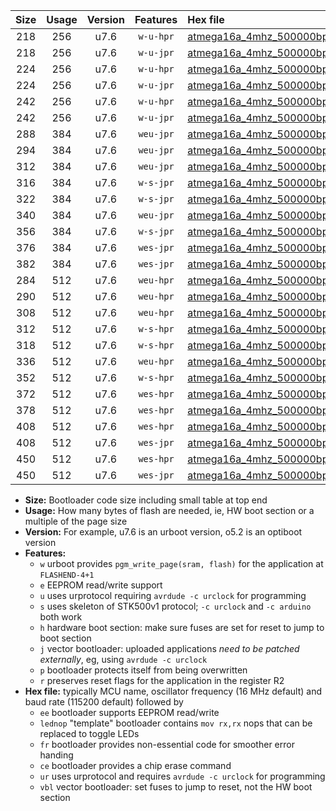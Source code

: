 |Size|Usage|Version|Features|Hex file|
|:-:|:-:|:-:|:-:|:--|
|218|256|u7.6|`w-u-hpr`|[atmega16a_4mhz_500000bps_ur.hex](https://raw.githubusercontent.com/stefanrueger/urboot/main/bootloaders/atmega16a/fcpu_4mhz/500000_bps/atmega16a_4mhz_500000bps_ur.hex)|
|218|256|u7.6|`w-u-jpr`|[atmega16a_4mhz_500000bps_ur_vbl.hex](https://raw.githubusercontent.com/stefanrueger/urboot/main/bootloaders/atmega16a/fcpu_4mhz/500000_bps/atmega16a_4mhz_500000bps_ur_vbl.hex)|
|224|256|u7.6|`w-u-hpr`|[atmega16a_4mhz_500000bps_lednop_ur.hex](https://raw.githubusercontent.com/stefanrueger/urboot/main/bootloaders/atmega16a/fcpu_4mhz/500000_bps/atmega16a_4mhz_500000bps_lednop_ur.hex)|
|224|256|u7.6|`w-u-jpr`|[atmega16a_4mhz_500000bps_lednop_ur_vbl.hex](https://raw.githubusercontent.com/stefanrueger/urboot/main/bootloaders/atmega16a/fcpu_4mhz/500000_bps/atmega16a_4mhz_500000bps_lednop_ur_vbl.hex)|
|242|256|u7.6|`w-u-hpr`|[atmega16a_4mhz_500000bps_lednop_fr_ur.hex](https://raw.githubusercontent.com/stefanrueger/urboot/main/bootloaders/atmega16a/fcpu_4mhz/500000_bps/atmega16a_4mhz_500000bps_lednop_fr_ur.hex)|
|242|256|u7.6|`w-u-jpr`|[atmega16a_4mhz_500000bps_lednop_fr_ur_vbl.hex](https://raw.githubusercontent.com/stefanrueger/urboot/main/bootloaders/atmega16a/fcpu_4mhz/500000_bps/atmega16a_4mhz_500000bps_lednop_fr_ur_vbl.hex)|
|288|384|u7.6|`weu-jpr`|[atmega16a_4mhz_500000bps_ee_ur_vbl.hex](https://raw.githubusercontent.com/stefanrueger/urboot/main/bootloaders/atmega16a/fcpu_4mhz/500000_bps/atmega16a_4mhz_500000bps_ee_ur_vbl.hex)|
|294|384|u7.6|`weu-jpr`|[atmega16a_4mhz_500000bps_ee_lednop_ur_vbl.hex](https://raw.githubusercontent.com/stefanrueger/urboot/main/bootloaders/atmega16a/fcpu_4mhz/500000_bps/atmega16a_4mhz_500000bps_ee_lednop_ur_vbl.hex)|
|312|384|u7.6|`weu-jpr`|[atmega16a_4mhz_500000bps_ee_lednop_fr_ur_vbl.hex](https://raw.githubusercontent.com/stefanrueger/urboot/main/bootloaders/atmega16a/fcpu_4mhz/500000_bps/atmega16a_4mhz_500000bps_ee_lednop_fr_ur_vbl.hex)|
|316|384|u7.6|`w-s-jpr`|[atmega16a_4mhz_500000bps_vbl.hex](https://raw.githubusercontent.com/stefanrueger/urboot/main/bootloaders/atmega16a/fcpu_4mhz/500000_bps/atmega16a_4mhz_500000bps_vbl.hex)|
|322|384|u7.6|`w-s-jpr`|[atmega16a_4mhz_500000bps_lednop_vbl.hex](https://raw.githubusercontent.com/stefanrueger/urboot/main/bootloaders/atmega16a/fcpu_4mhz/500000_bps/atmega16a_4mhz_500000bps_lednop_vbl.hex)|
|340|384|u7.6|`weu-jpr`|[atmega16a_4mhz_500000bps_ee_lednop_fr_ce_ur_vbl.hex](https://raw.githubusercontent.com/stefanrueger/urboot/main/bootloaders/atmega16a/fcpu_4mhz/500000_bps/atmega16a_4mhz_500000bps_ee_lednop_fr_ce_ur_vbl.hex)|
|356|384|u7.6|`w-s-jpr`|[atmega16a_4mhz_500000bps_lednop_fr_vbl.hex](https://raw.githubusercontent.com/stefanrueger/urboot/main/bootloaders/atmega16a/fcpu_4mhz/500000_bps/atmega16a_4mhz_500000bps_lednop_fr_vbl.hex)|
|376|384|u7.6|`wes-jpr`|[atmega16a_4mhz_500000bps_ee_vbl.hex](https://raw.githubusercontent.com/stefanrueger/urboot/main/bootloaders/atmega16a/fcpu_4mhz/500000_bps/atmega16a_4mhz_500000bps_ee_vbl.hex)|
|382|384|u7.6|`wes-jpr`|[atmega16a_4mhz_500000bps_ee_lednop_vbl.hex](https://raw.githubusercontent.com/stefanrueger/urboot/main/bootloaders/atmega16a/fcpu_4mhz/500000_bps/atmega16a_4mhz_500000bps_ee_lednop_vbl.hex)|
|284|512|u7.6|`weu-hpr`|[atmega16a_4mhz_500000bps_ee_ur.hex](https://raw.githubusercontent.com/stefanrueger/urboot/main/bootloaders/atmega16a/fcpu_4mhz/500000_bps/atmega16a_4mhz_500000bps_ee_ur.hex)|
|290|512|u7.6|`weu-hpr`|[atmega16a_4mhz_500000bps_ee_lednop_ur.hex](https://raw.githubusercontent.com/stefanrueger/urboot/main/bootloaders/atmega16a/fcpu_4mhz/500000_bps/atmega16a_4mhz_500000bps_ee_lednop_ur.hex)|
|308|512|u7.6|`weu-hpr`|[atmega16a_4mhz_500000bps_ee_lednop_fr_ur.hex](https://raw.githubusercontent.com/stefanrueger/urboot/main/bootloaders/atmega16a/fcpu_4mhz/500000_bps/atmega16a_4mhz_500000bps_ee_lednop_fr_ur.hex)|
|312|512|u7.6|`w-s-hpr`|[atmega16a_4mhz_500000bps.hex](https://raw.githubusercontent.com/stefanrueger/urboot/main/bootloaders/atmega16a/fcpu_4mhz/500000_bps/atmega16a_4mhz_500000bps.hex)|
|318|512|u7.6|`w-s-hpr`|[atmega16a_4mhz_500000bps_lednop.hex](https://raw.githubusercontent.com/stefanrueger/urboot/main/bootloaders/atmega16a/fcpu_4mhz/500000_bps/atmega16a_4mhz_500000bps_lednop.hex)|
|336|512|u7.6|`weu-hpr`|[atmega16a_4mhz_500000bps_ee_lednop_fr_ce_ur.hex](https://raw.githubusercontent.com/stefanrueger/urboot/main/bootloaders/atmega16a/fcpu_4mhz/500000_bps/atmega16a_4mhz_500000bps_ee_lednop_fr_ce_ur.hex)|
|352|512|u7.6|`w-s-hpr`|[atmega16a_4mhz_500000bps_lednop_fr.hex](https://raw.githubusercontent.com/stefanrueger/urboot/main/bootloaders/atmega16a/fcpu_4mhz/500000_bps/atmega16a_4mhz_500000bps_lednop_fr.hex)|
|372|512|u7.6|`wes-hpr`|[atmega16a_4mhz_500000bps_ee.hex](https://raw.githubusercontent.com/stefanrueger/urboot/main/bootloaders/atmega16a/fcpu_4mhz/500000_bps/atmega16a_4mhz_500000bps_ee.hex)|
|378|512|u7.6|`wes-hpr`|[atmega16a_4mhz_500000bps_ee_lednop.hex](https://raw.githubusercontent.com/stefanrueger/urboot/main/bootloaders/atmega16a/fcpu_4mhz/500000_bps/atmega16a_4mhz_500000bps_ee_lednop.hex)|
|408|512|u7.6|`wes-hpr`|[atmega16a_4mhz_500000bps_ee_lednop_fr.hex](https://raw.githubusercontent.com/stefanrueger/urboot/main/bootloaders/atmega16a/fcpu_4mhz/500000_bps/atmega16a_4mhz_500000bps_ee_lednop_fr.hex)|
|408|512|u7.6|`wes-jpr`|[atmega16a_4mhz_500000bps_ee_lednop_fr_vbl.hex](https://raw.githubusercontent.com/stefanrueger/urboot/main/bootloaders/atmega16a/fcpu_4mhz/500000_bps/atmega16a_4mhz_500000bps_ee_lednop_fr_vbl.hex)|
|450|512|u7.6|`wes-hpr`|[atmega16a_4mhz_500000bps_ee_lednop_fr_ce.hex](https://raw.githubusercontent.com/stefanrueger/urboot/main/bootloaders/atmega16a/fcpu_4mhz/500000_bps/atmega16a_4mhz_500000bps_ee_lednop_fr_ce.hex)|
|450|512|u7.6|`wes-jpr`|[atmega16a_4mhz_500000bps_ee_lednop_fr_ce_vbl.hex](https://raw.githubusercontent.com/stefanrueger/urboot/main/bootloaders/atmega16a/fcpu_4mhz/500000_bps/atmega16a_4mhz_500000bps_ee_lednop_fr_ce_vbl.hex)|

- **Size:** Bootloader code size including small table at top end
- **Usage:** How many bytes of flash are needed, ie, HW boot section or a multiple of the page size
- **Version:** For example, u7.6 is an urboot version, o5.2 is an optiboot version
- **Features:**
  + `w` urboot provides `pgm_write_page(sram, flash)` for the application at `FLASHEND-4+1`
  + `e` EEPROM read/write support
  + `u` uses urprotocol requiring `avrdude -c urclock` for programming
  + `s` uses skeleton of STK500v1 protocol; `-c urclock` and `-c arduino` both work
  + `h` hardware boot section: make sure fuses are set for reset to jump to boot section
  + `j` vector bootloader: uploaded applications *need to be patched externally*, eg, using `avrdude -c urclock`
  + `p` bootloader protects itself from being overwritten
  + `r` preserves reset flags for the application in the register R2
- **Hex file:** typically MCU name, oscillator frequency (16 MHz default) and baud rate (115200 default) followed by
  + `ee` bootloader supports EEPROM read/write
  + `lednop` "template" bootloader contains `mov rx,rx` nops that can be replaced to toggle LEDs
  + `fr` bootloader provides non-essential code for smoother error handing
  + `ce` bootloader provides a chip erase command
  + `ur` uses urprotocol and requires `avrdude -c urclock` for programming
  + `vbl` vector bootloader: set fuses to jump to reset, not the HW boot section

